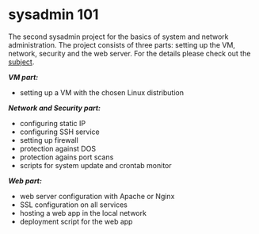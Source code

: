# sysadmin 101

The second sysadmin project for the basics of system and network administration. The project consists of three parts: setting up the VM, network, security and the web server. For the details please check out the [subject](https://github.com/sharvas/roger_skyline/raw/master/roger-skyline-1.5.en.pdf).

***VM part:***
* setting up a VM with the chosen Linux distribution

***Network and Security part:***
* configuring static IP
* configuring SSH service
* setting up firewall
* protection against DOS
* protection agains port scans
* scripts for system update and crontab monitor

***Web part:***
* web server configuration with Apache or Nginx
* SSL configuration on all services
* hosting a web app in the local network
* deployment script for the web app


<!--stackedit_data:
eyJoaXN0b3J5IjpbLTcxNDExMTM4NiwtNTE5NzQwMjA2LC0xMz
AxODE0MTEyLC0xMzY3OTY5ODY1XX0=
-->